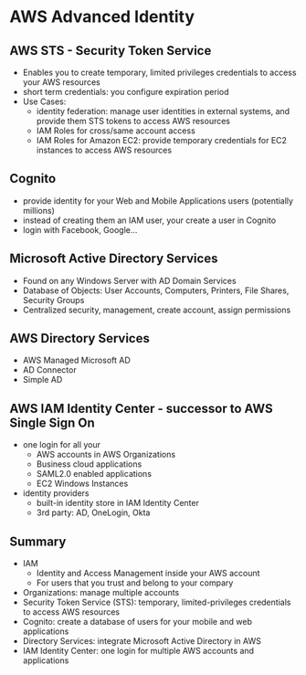 # AWS Advanced Identity

## AWS STS - Security Token Service

- Enables you to create temporary, limited privileges credentials to access your AWS resources
- short term credentials: you configure expiration period
- Use Cases:
  - identity federation: manage user identities in external systems, and provide them STS tokens to access AWS resources
  - IAM Roles for cross/same account access
  - IAM Roles for Amazon EC2: provide temporary credentials for EC2 instances to access AWS resources

## Cognito

- provide identity for your Web and Mobile Applications users (potentially millions)
- instead of creating them an IAM user, your create a user in Cognito
- login with Facebook, Google...

## Microsoft Active Directory Services

- Found on any Windows Server with AD Domain Services
- Database of Objects: User Accounts, Computers, Printers, File Shares, Security Groups
- Centralized security, management, create account, assign permissions

## AWS Directory Services

- AWS Managed Microsoft AD
- AD Connector
- Simple AD

## AWS IAM Identity Center - successor to AWS Single Sign On

- one login for all your
  - AWS accounts in AWS Organizations
  - Business cloud applications
  - SAML2.0 enabled applications
  - EC2 Windows Instances
- identity providers
  - built-in identity store in IAM Identity Center
  - 3rd party: AD, OneLogin, Okta

## Summary

- IAM
  - Identity and Access Management inside your AWS account
  - For users that you trust and belong to your compary
- Organizations: manage multiple accounts
- Security Token Service (STS): temporary, limited-privileges credentials to access AWS resources
- Cognito: create a database of users for your mobile and web applications
- Directory Services: integrate Microsoft Active Directory in AWS
- IAM Identity Center: one login for multiple AWS accounts and applications
